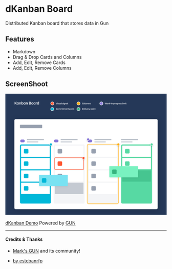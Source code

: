 # dKanban Board

Distributed Kanban board that stores data in Gun

## Features
- Markdown
- Drag & Drop Cards and Columns
- Add, Edit, Remove Cards
- Add, Edit, Remove Columns

## ScreenShoot

![GitHub Logo](docs/screenshot.png)

[dKanban Demo](https://dkanban.com/) Powered by [GUN](https://gun.eco/)

-------------

#### Credits & Thanks
* [Mark's GUN](https://gun.eco/) and its community!

* [by estebanrfp](https://desarrolloactivo.com/)